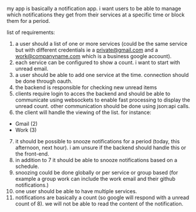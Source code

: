 my app is basically a notification app. i want users to be able to manage which notifications they get from their services at a specific time or block them for a period.

list of requirements:

1. a user should a list of one or more services (could be the same service but with different credentials ie a private@gmail.com and a work@companyname.com which is a business google account).
2. each service can be configured to show a count. i want to start with unread email.
3. a user should be able to add one service at the time. connection should be done through oauth.
4. the backend is responsible for checking new unread items
5. clients require login to acces the backend and should be able to communicate using websockets to enable fast processing to display the unread count. other communication should be done using json:api calls.
6. the client will handle the viewing of the list. for instance:

- Gmail (2)
- Work (3)

7. it should be possible to snooze notifications for a period (today, this afternoon, next hour). i am unsure if the backend should handle this or the front-end.
8. in addition to 7 it should be able to snooze notifications based on a schedule.
9. snoozing could be done globally or per service or group based (for example a group work can include the work email and their github notifications.)
10. one user should be able to have multiple services.
11. notifications are basically a count (so google will respond with a unread count of 8). we will not be able to read the content of the notification.
